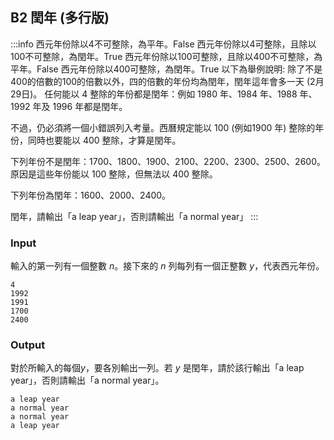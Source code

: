 ## B2 閏年 (多行版)
:::info
西元年份除以4不可整除，為平年。False
西元年份除以4可整除，且除以100不可整除，為閏年。True
西元年份除以100可整除，且除以400不可整除，為平年。False
西元年份除以400可整除，為閏年。True
以下為舉例說明:
除了不是400的倍數的100的倍數以外，四的倍數的年份均為閏年，閏年這年會多一天 (2月29日)。
任何能以 4 整除的年份都是閏年：例如 1980 年、1984 年、1988 年、1992 年及 1996 年都是閏年。

不過，仍必須將一個小錯誤列入考量。西曆規定能以 100 (例如1900 年) 整除的年份，同時也要能以 400 整除，才算是閏年。

下列年份不是閏年：1700、1800、1900、2100、2200、2300、2500、2600。
原因是這些年份能以 100 整除，但無法以 400 整除。

下列年份為閏年：1600、2000、2400。

閏年，請輸出「a leap year」，否則請輸出「a normal year」
:::


### Input
輸入的第一列有一個整數 $n$。接下來的 $n$ 列每列有一個正整數 $y$，代表西元年份。
```=
4
1992
1991
1700
2400
```

### Output
對於所輸入的每個$y$，要各別輸出一列。若 $y$ 是閏年，請於該行輸出「a leap year」，否則請輸出「a normal year」。
```=
a leap year
a normal year
a normal year
a leap year
```
<!---
[ZeroJudge d069: 格瑞哥里的煩惱 (n 行版)](https://zerojudge.tw/ShowProblem?problemid=d069)
```python=
t = int(input())
for _ in range(t):
    y = int(input())
    if ((y%4==0) and (y%100!=0)) or (y%400==0):
        print("a leap year")
    else:
        print("a normal year")
```
```python=
import sys
lines = sys.stdin.readlines()
t = int(lines[0])
for i in range(1, t+1):
    y = int(lines[i])
    if ((y%4==0) and (y%100!=0)) or (y%400==0):
        print("a leap year")
    else:
        print("a normal year")
```
--->
<div id="moon"></div>

<style>
#moon {
  width: 80px;
  height: 80px;
  page-break-after: always /*在標籤後換頁*/
}
</style>
